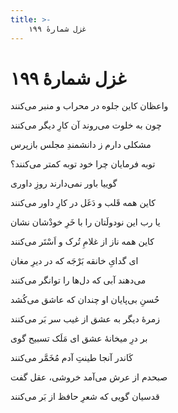 ```yaml
---
title: >-
    غزل شمارهٔ ۱۹۹
---
```

# غزل شمارهٔ ۱۹۹

<div class="b" id="bn1"><div class="m1"><p>واعظان کاین جلوه در محراب و منبر می‌کنند</p></div>
<div class="m2"><p>چون به خلوت می‌روند آن کارِ دیگر می‌کنند</p></div></div>
<div class="b" id="bn2"><div class="m1"><p>مشکلی دارم ز دانشمندِ مجلس بازپرس</p></div>
<div class="m2"><p>توبه فرمایان چرا خود توبه کمتر می‌کنند؟</p></div></div>
<div class="b" id="bn3"><div class="m1"><p>گوییا باور نمی‌دارند روزِ داوری</p></div>
<div class="m2"><p>کاین همه قَلب و دَغَل در کارِ داور می‌کنند</p></div></div>
<div class="b" id="bn4"><div class="m1"><p>یا رب این نودولَتان را با خَرِ خودْشان نشان</p></div>
<div class="m2"><p>کاین همه ناز از غلامِ تُرک و اَسْتَر می‌کنند</p></div></div>
<div class="b" id="bn5"><div class="m1"><p>ای گدایِ خانقه بَرْجَه که در دیرِ مغان</p></div>
<div class="m2"><p>می‌دهند آبی که دل‌ها را توانگر می‌کنند</p></div></div>
<div class="b" id="bn6"><div class="m1"><p>حُسنِ بی‌پایان او چندان که عاشق می‌کُشد</p></div>
<div class="m2"><p>زمرهٔ دیگر به عشق از غیب سر بَر می‌کنند</p></div></div>
<div class="b" id="bn7"><div class="m1"><p>بر درِ میخانهٔ عشق ای مَلَک تسبیح گوی</p></div>
<div class="m2"><p>کَاندر آنجا طینتِ آدم مُخَمَّر می‌کنند</p></div></div>
<div class="b" id="bn8"><div class="m1"><p>صبحدم از عرش می‌آمد خروشی، عقل گفت</p></div>
<div class="m2"><p>قدسیان گویی که شعرِ حافظ از بَر می‌کنند</p></div></div>
